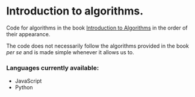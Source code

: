 # Introduction to algorithms.
Code for algorithms in the book [Introduction to Algorithms](https://en.wikipedia.org/wiki/Introduction_to_Algorithms) in the order of their appearance.

The code does not necessarily follow the algorithms provided in the book *per se* and is made simple whenever it allows us to.

### Languages currently available:

* JavaScript
* Python
